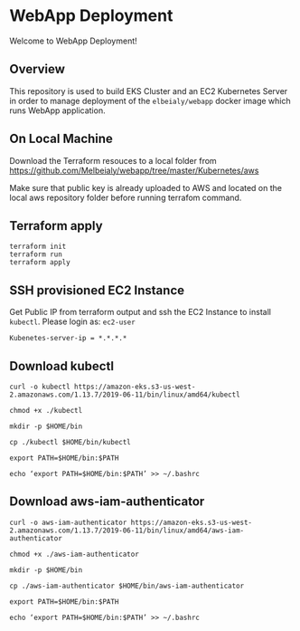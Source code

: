 # WebApp Deployment

Welcome to WebApp Deployment!

## Overview 
This repository is used to build EKS Cluster and an EC2 Kubernetes Server in order to manage deployment of the `elbeialy/webapp` docker image which runs WebApp application.

## On Local Machine 
Download the Terraform resouces to a local folder from https://github.com/Melbeialy/webapp/tree/master/Kubernetes/aws

Make sure that public key is already uploaded to AWS and located on the local aws repository folder before running terrafom command.

## Terraform apply
```
terraform init
terraform run
terraform apply
```

## SSH provisioned EC2 Instance
Get Public IP from terraform output and ssh the EC2 Instance to install `kubectl`. Please login as: `ec2-user`
```
Kubenetes-server-ip = *.*.*.*
```

## Download kubectl
```
curl -o kubectl https://amazon-eks.s3-us-west-2.amazonaws.com/1.13.7/2019-06-11/bin/linux/amd64/kubectl

chmod +x ./kubectl

mkdir -p $HOME/bin

cp ./kubectl $HOME/bin/kubectl

export PATH=$HOME/bin:$PATH

echo ‘export PATH=$HOME/bin:$PATH’ >> ~/.bashrc
```

## Download  aws-iam-authenticator
```
curl -o aws-iam-authenticator https://amazon-eks.s3-us-west-2.amazonaws.com/1.13.7/2019-06-11/bin/linux/amd64/aws-iam-authenticator

chmod +x ./aws-iam-authenticator

mkdir -p $HOME/bin

cp ./aws-iam-authenticator $HOME/bin/aws-iam-authenticator

export PATH=$HOME/bin:$PATH

echo ‘export PATH=$HOME/bin:$PATH’ >> ~/.bashrc
```
